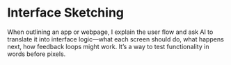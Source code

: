 # Interface Sketching

When outlining an app or webpage, I explain the user flow and ask AI to translate it into interface logic—what each screen should do, what happens next, how feedback loops might work. It’s a way to test functionality in words before pixels.
